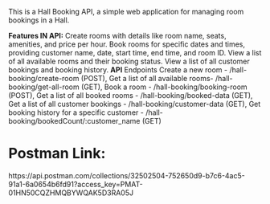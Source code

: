 This is a Hall Booking API, a simple web application for managing room bookings in a Hall.

<b>Features IN API:</b>
Create rooms with details like room name, seats, amenities, and price per hour.
Book rooms for specific dates and times, providing customer name, date, start time, end time, and room ID.
View a list of all available rooms and their booking status.
View a list of all customer bookings and booking history.
<b>API</b> Endpoints Create a new room - /hall-booking/create-room (POST), Get a list of all available rooms- /hall-booking/get-all-room (GET), Book a room - /hall-booking/booking-room (POST), Get a list of all booked rooms - /hall-booking/booked-data (GET), Get a list of all customer bookings - /hall-booking/customer-data (GET), Get booking history for a specific customer - /hall-booking/bookedCount/:customer_name (GET)
<h1>Postman Link:</h1>
https://api.postman.com/collections/32502504-752650d9-b7c6-4ac5-91a1-6a0654b6fd91?access_key=PMAT-01HN50CQZHMQBYWQAK5D3RA05J
